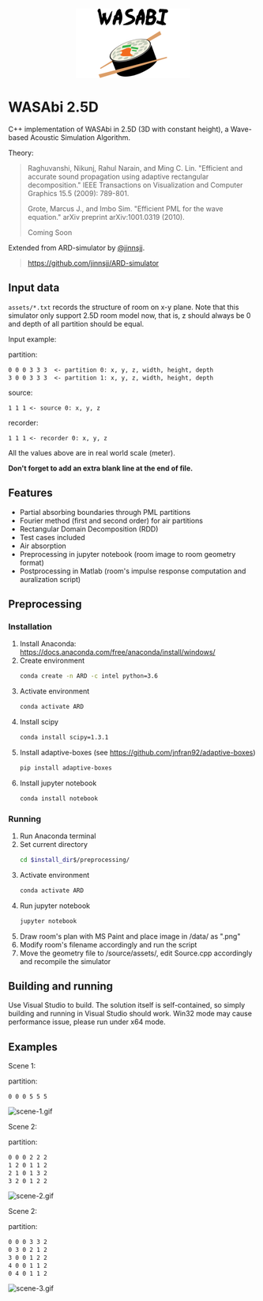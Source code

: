 <p align="center">
  <img src="logo.png">
</p>

# WASAbi 2.5D

C++ implementation of WASAbi in 2.5D (3D with constant height), a Wave-based Acoustic Simulation Algorithm.

Theory:
> Raghuvanshi, Nikunj, Rahul Narain, and Ming C. Lin. "Efficient and accurate sound propagation using adaptive rectangular decomposition." IEEE Transactions on Visualization and Computer Graphics 15.5 (2009): 789-801.
>
> Grote, Marcus J., and Imbo Sim. "Efficient PML for the wave equation." arXiv preprint arXiv:1001.0319 (2010).
>
> Coming Soon

Extended from ARD-simulator by [@jinnsjj](https://github.com/jinnsjj).
> https://github.com/jinnsjj/ARD-simulator

## Input data
`assets/*.txt` records the structure of room on x-y plane. Note that this simulator only support 2.5D room model now, that is, z should always be 0 and depth of all partition should be equal.

Input example:

partition:
```
0 0 0 3 3 3  <- partition 0: x, y, z, width, height, depth
3 0 0 3 3 3  <- partition 1: x, y, z, width, height, depth

```
source:
```
1 1 1 <- source 0: x, y, z

```

recorder:
```
1 1 1 <- recorder 0: x, y, z

```

All the values above are in real world scale (meter).

**Don't forget to add an extra blank line at the end of file.**

## Features

- Partial absorbing boundaries through PML partitions
- Fourier method (first and second order) for air partitions
- Rectangular Domain Decomposition (RDD)
- Test cases included
- Air absorption
- Preprocessing in jupyter notebook (room image to room geometry format)
- Postprocessing in Matlab (room's impulse response computation and auralization script)

## Preprocessing

### Installation
1. Install Anaconda: https://docs.anaconda.com/free/anaconda/install/windows/
2. Create environment
   ```sh
   conda create -n ARD -c intel python=3.6
   ```
3. Activate environment
   ```sh
   conda activate ARD
   ```
4. Install scipy
   ```sh
   conda install scipy=1.3.1
   ```
5. Install adaptive-boxes (see https://github.com/jnfran92/adaptive-boxes)
   ```sh
   pip install adaptive-boxes
   ```
6. Install jupyter notebook
   ```sh
   conda install notebook
   ```

### Running
1. Run Anaconda terminal
2. Set current directory
   ```sh
   cd $install_dir$/preprocessing/
   ```
3. Activate environment
   ```sh
   conda activate ARD
   ```
4. Run jupyter notebook
   ```sh
   jupyter notebook
   ```
5. Draw room's plan with MS Paint and place image in /data/ as ".png"
6. Modify room's filename accordingly and run the script
7. Move the geometry file to /source/assets/, edit Source.cpp accordingly and recompile the simulator

## Building and running

Use Visual Studio to build. The solution itself is self-contained, so simply building and running in Visual Studio should work. Win32 mode may cause performance issue, please run under x64 mode.

<!-- ## Note

### FFTW installation note

> <http://www.fftw.org/install/windows.html>

- right click on the project -> properties -> C/C++ -> General -> Additional include Directories.
- right click on the project -> properties -> Linker -> General -> additional library directories.
- right click on the project -> properties -> Linker -> Input -> additional Dependencies.

### SDL installation note

> <https://www.wikihow.com/Set-Up-SDL-with-Visual-Studio-2017>

- right click on the project -> properties -> C/C++ -> General -> Additional include Directories.
- right click on the project -> properties -> Linker -> General -> additional library directories.
- right click on the project -> properties -> Linker -> Input -> additional Dependencies.

### style guide

> <https://google.github.io/styleguide/cppguide.html> -->

## Examples

Scene 1:

partition:
```
0 0 0 5 5 5

```
![scene-1.gif](https://i.loli.net/2019/01/25/5c4b06204451f.gif)

Scene 2:

partition:
```
0 0 0 2 2 2
1 2 0 1 1 2
2 1 0 1 3 2
3 2 0 1 2 2

```
![scene-2.gif](https://i.loli.net/2019/01/25/5c4b06215ce95.gif)

Scene 2:

partition:
```
0 0 0 3 3 2
0 3 0 2 1 2
3 0 0 1 2 2
4 0 0 1 1 2
0 4 0 1 1 2

```
![scene-3.gif](https://i.loli.net/2019/01/25/5c4b0622c3267.gif)
